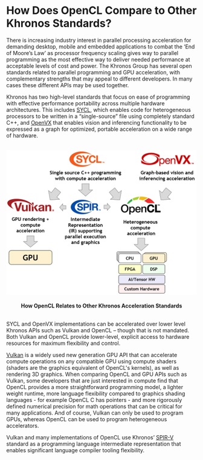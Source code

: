 # How Does OpenCL Compare to Other Khronos Standards?

There is increasing industry interest in parallel processing acceleration for demanding desktop, mobile and embedded applications to combat the ‘End of Moore’s Law’ as processor frequency scaling gives way to parallel programming as the most effective way to deliver needed performance at acceptable levels of cost and power. The Khronos Group has several open standards related to parallel programming and GPU acceleration, with complementary strengths that may appeal to different developers. In many cases these different APIs may be used together.

Khronos has two high-level standards that focus on ease of programming with effective performance portability across multiple hardware architectures. This includes [SYCL](https://www.khronos.org/sycl/), which enables code for heterogeneous processors to be written in a “single-source” file using completely standard C++, and [OpenVX](https://www.khronos.org/openvx/) that enables vision and inferencing functionality to be expressed as a graph for optimized, portable acceleration on a wide range of hardware.

<p align="center">
<br>
<img src="../images/how_it_compares.jpg" width=650 >
<br> <br>
  <b>How OpenCL Relates to Other Khronos Acceleration Standards</b>
<br> <br>
</p>

SYCL and OpenVX implementations can be accelerated over lower level Khronos APIs such as Vulkan and OpenCL – though that is not mandated. Both Vulkan and OpenCL provide lower-level, explicit access to hardware resources for maximum flexibility and control. 

[Vulkan](https://www.khronos.org/vulkan/) is a widely used new generation GPU API that can accelerate compute operations on any compatible GPU using compute shaders (shaders are the graphics equivalent of OpenCL's kernels), as well as rendering 3D graphics. When comparing OpenCL and GPU APIs such as Vulkan, some developers that are just interested in compute find that OpenCL provides a more straightforward programming model, a lighter weight runtime, more language flexibility compared to graphics shading languages - for example OpenCL C has pointers - and more rigorously defined numerical precision for math operations that can be critical for many applications. And of course, Vulkan can only be used to program GPUs, whereas OpenCL can be used to program heterogeneous accelerators.

Vulkan and many implementations of OpenCL use Khronos’ [SPIR-V](https://www.khronos.org/spir/) standard as a programming language intermediate representation that enables significant language compiler tooling flexibility.

